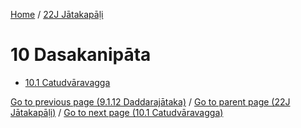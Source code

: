 
[Home](/) / [22J Jātakapāḷi](../22J.md)

# 10 Dasakanipāta

* [10.1 Catudvāravagga](10/10.1.md)

[Go to previous page (9.1.12 Daddarajātaka)](9/9.1/9.1.12.md) / [Go to parent page (22J Jātakapāḷi)](0.md) / [Go to next page (10.1 Catudvāravagga)](10/10.1.md)


